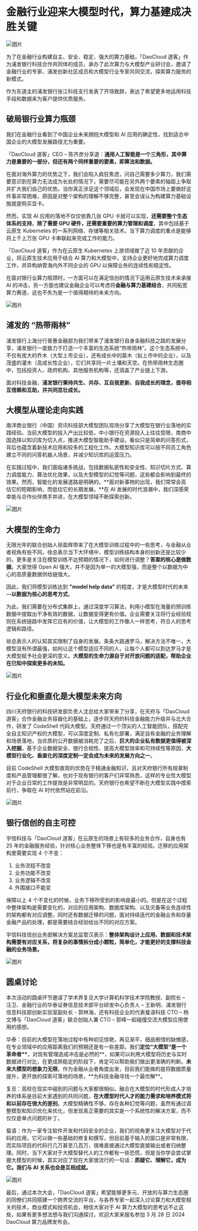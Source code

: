 # 金融行业迎来大模型时代，算力基建成决胜关键

![图片](./images/cp01.png)

为了在金融行业构建自主、安全、稳定、强大的算力基础，「DaoCloud 道客」作为浦发银行科技合作共同体的成员，承办了此次算力与大模型产业研讨会，邀请了金融行业的专家、浦发创新社区成员和大模型行业专家共同交流，探索算力服务的新模式。

作为东道主的浦发银行张江科技支行发表了开场致辞，表达了希望更多地运用科技手段和数据来为客户提供优质服务。

## 破局银行业算力瓶颈

我们在金融行业看到了中国企业未来拥抱大模型和 AI 应用的确定性，找到适合中国企业的大模型发展路径尤为重要。

「DaoCloud 道客」CEO – 陈齐彦分享道：**通用人工智能是一个三角形，其中算力是重要的一部分，但还有两个同样重要的要素，即算法和数据。**

在面对海外算力的优势之下，我们会陷入疯狂焦虑，问自己需要多少算力，我们需要意识到在算力无法成为长处的情况下，需要尽可能在另外两个要素的轴距上争取并扩大我们自己的优势。当你真正涉足这个领域后，会发现在中国市场上要做好这件事非常困难，原因是对整个架构的理解不够完整，甚至会误认为构建算力基础设施就是购买显卡。

然而，实现 AI 应用的落地不仅仅依靠几张 GPU 卡就可以实现，**还需要整个生态体系的支持**。**除了需要 GPU 硬件，还需要重要的算力管理和调度**，其中包括基于云原生 Kubernetes 的一系列网络、存储等相关技术。当下算力调度的重点是能够将上千上万张 GPU 卡串联起来完成工作的能力。

「DaoCloud 道客」作为在云原生 Kubernetes 上游领域做了近 10 年贡献的企业，将云原生技术应用于结合 AI 算力和大模型中，支持企业更好地完成算力调度工作，并异构纳管海内外不同企业的 GPU 以保障业务的连续性和稳定性。

在面对银行业算力瓶颈时，一方面可以在满足信创的情况下运用云原生技术来承接 AI 的冲击，另一方面也建议金融企业可以考虑将**金融与算力基建结合**，共同拓宽算力赛道，这也不失为是一个值得期待的未来方向。

![图片](./images/cp02.png)

## 浦发的 “热带雨林”

浦发银行上海分行普惠金融部为我们带来了浦发银行自身金融科技之路的发展分享，浦发银行一直致力于打造一个丰富的生态系统“热带雨林”。这个生态系统中，不仅有庞大的乔木（大型上市企业），还有成长中的苗木（拟上市中的企业），以及茂盛的灌木（高成长性企业），它们共享同一片土壤和天空。在热带雨林生态圈中，包括投资人、政府机构、其他服务机构等，还涵盖了产业链上下游。

面对科技金融，**浦发银行秉持共生、共存、互自我更新、自我成长的理念，倡导相互信赖和互助，并共同茁壮成长。**

## 大模型从理论走向实践

南洋商业银行（中国）资讯科技部大模型团队现场分享了大模型在银行业落地的实践经验。当前大模型的投入产出比较低，中小银行在资源投入上往往受限，南商中国选择以知识库为切入点，推进大模型智能助手建设。看似只是简单的问答形式，背后也蕴含着新技术应用和较多的工程化工作。大模型知识库可以按不同员工角色建立不同的问答机器人场景，并减少知识库的运营压力。

在实践过程中，我们面临诸多挑战，包括数据私密性和安全性、知识切片方式、算力调度能力、算法优化效果，以及大型模型的幻觉等问题，这些都会影响到最终的效果。然而，智能化的发展道路是明确的。**面对新事物的出现，我们常常会高估它的短期影响，而低估它的长期发展。**在 AI 发展的时代浪潮中，我们深感荣幸能与合作伙伴携手并进，在大模型领域不断探索创新。

![图片](./images/cp03.png)

## 大模型的生命力

无限光年的联合创始人徐盈辉带来了在大模型训练过程中的一些思考，与金融从业者视角有些不同，徐总表示当下大环境中，模型训练结构本身的创新还是比较少的，更多是关注在模型训练不达预期的情况下，如何进行调整？**答案的核心是做数据**。大家觉得 Open AI 强大，并不是因为单一的大模型强，而是整个以数据为中心的高质量数据供给链强大。

因此，我们将模型训练达到 **"model help data"** 的程度，才是大模型时代的未来—**以数据为核心的思考方式**。

为此，我们需要在分布式集群上，通过深度学习算法，利用小模型在海量的预训练数据中提取出干净有效的数据，让数据变得更有价值。企业需要关注将行业经验规则在系统链路中发挥它应有的价值，让大模型的工作像人一样思考，符合人的思考逻辑和路径。

徐总表示人的认知其实限制了自身的发展。条条大路通罗马，解决方法不唯一，大模型没有所谓最强，如何让这个模型适应不同的人，让每个人都可以到达罗马才是大模型赋予社会更深的意义。**大模型的生命力源自于对开放问题的适配，帮助企业在已知中探索更多的未知。**

![图片](./images/cp04.png)

## 行业化和垂直化是大模型未来方向

四川天府银行的科技研发部负责人沈总给大家带来了分享，在天府与「DaoCloud 道客」合作金融业务容器化的基础上，逐步将天府的科技金融能力升级并与北大合作，研发了 CodeShell 代码大模型。天府通过一个顶尖的人工智能团队，搭配完全自主知识产权的大模型，可以深度定制、私有化部署，满足自有金融的业务理解和场景落地，当优质的公开数据被消耗完了之后，**巨大的企业私有数据更值得被深入挖掘**，基于企业数据安全、银行合规性、提高大模型效率和可持续性等原因，**大模型行业化、垂直化的深度定制一定会成为未来的发展方向之一**。

目前 CodeShell 大模型直观的优势在于精通金融知识，且对天府银行所有规章制度和产品管理都很了解，也对于现有银行的客户们非常熟悉，这样的专业性大模型对于企业日常的工作提效是非常明显的。天府银行也希望不断在大模型实践中摸索前行，争取在 AI 时代依然站在前沿。

![图片](./images/cp05.png)

## 银行信创的自主可控

宇信科技与「DaoCloud 道客」在云原生的场景上有较多的业务合作，自身也有 25 年的金融服务经验，针对核心业务整体下移也是有丰富的经验。迁移的应用架构里需要实现 4 个不变：

1. 业务流程不改变
2. 业务功能不改变
3. 业务逻辑不改变
4. 外围接口不能变

保障以上 4 个不变化的时候，业务下移所受到的影响是最小的。但是在这个过程中整体架构是需要变化的，对应的应用架构、数据库架构、以及灾备等业务连续性的架构都有对应调整。同时还有数据迁移的问题，面对持续迭代的金融业务和存量金融产品的处理，都是需要结合经验给出不同的对应方案。

宇信科技信创业务部解决方案总监管汉表示：**整体架构设计上应用、数据和技术架构需要有对应关系，将复杂的事情拆分成小颗粒，简单化，才能更好的支撑科技金融的业务场景。**

![图片](./images/cp06.png)

## 圆桌讨论

本次活动的圆桌环节邀请了学术界复旦大学计算机科学技术学院教授、副院长 – 汪卫、金融行业的华泰证券信息技术部平台研发中心负责人 – 王新明、浦发银行信息科技部创新实验室副处长 - 郭林海，还有科技企业的代表蜚语科技 CTO – 杨文博与「DaoCloud 道客」联合创始人兼 CTO – 郭峰一起碰撞交流大模型应用使用的感想。

华泰：目前的大模型在落地过程中有种初见惊艳，再见渐平，细品惋惜的缺憾感，在专业领域中的应用距离我们的预期还是有一些差距。我们**定位“大模型“是一个革命者\*\***，对现有管理造成冲击是必然的**，如果可以利用大模型将历史与实时数据进行对比，在更成熟稳定的阶段下，肯定可以帮助我们做出更准确的判断。**未来大模型的想象力无限**，作为金融从业者角度出发，目前我们能做的是将数据质量提升，更开放的探索可落地的场景，**为科技金融寻找一个最优解\*\*。

复旦：高校在现实中碰到的问题与大家都很相似。融合在大模型的时代形成人才培养的体系是目前大家遇到的共同问题，**在大模型时代人才的能力需求和培养模式将和以前存在很大的差别**。大模型精确性不够，存在各种幻觉等问题，虽然有通过调整模型和知识优化来优化，但发现真正需要的其实是一个系统性的解决方案，而不仅仅是单点问题的补丁。

蜚语：作为一家专注软件开发和代码安全的企业，我们的视角更关注大模型对于代码的应用，它可以做一些基础的修复和撰写，但目前基于输入的窗口是非常有限，而实际项目的代码行几万甚至几百万，很难直接通过大模型直接输出或者归纳整理。同时，当下大家对于大模型替代人的工作都有一些恐慌，但是当你学会尝试掌握大模型的时候，其实对应了现在大家很流行的一句话：**质疑它、理解它，成为它。我们与 AI 关系也会是互相成就。**

![图片](./images/cp07.png)

最后，通过本次大会，「DaoCloud 道客」希望能够更多元、开放的与算力生态圈的同僚们共同搭建一个跨界交流的平台，与各界专家一起深入讨论算力和大模型相关的技术，商业模式和投资机会，相信大家对于 AI 算力大模型的思考远不止这些，如果有更多想法想与我们沟通探讨。欢迎大家来报名参加 3 月 28 日 2024 DaoCloud 算力品牌发布会。
